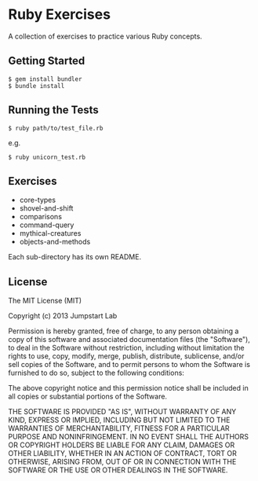 # Ruby Exercises

A collection of exercises to practice various Ruby concepts.

## Getting Started

```
$ gem install bundler
$ bundle install
```

## Running the Tests

```
$ ruby path/to/test_file.rb
```

e.g.

```
$ ruby unicorn_test.rb
```

## Exercises

* core-types
* shovel-and-shift
* comparisons
* command-query
* mythical-creatures
* objects-and-methods

Each sub-directory has its own README.

## License

The MIT License (MIT)

Copyright (c) 2013 Jumpstart Lab

Permission is hereby granted, free of charge, to any person obtaining a copy
of this software and associated documentation files (the "Software"), to deal
in the Software without restriction, including without limitation the rights
to use, copy, modify, merge, publish, distribute, sublicense, and/or sell
copies of the Software, and to permit persons to whom the Software is
furnished to do so, subject to the following conditions:

The above copyright notice and this permission notice shall be included in
all copies or substantial portions of the Software.

THE SOFTWARE IS PROVIDED "AS IS", WITHOUT WARRANTY OF ANY KIND, EXPRESS OR
IMPLIED, INCLUDING BUT NOT LIMITED TO THE WARRANTIES OF MERCHANTABILITY,
FITNESS FOR A PARTICULAR PURPOSE AND NONINFRINGEMENT. IN NO EVENT SHALL THE
AUTHORS OR COPYRIGHT HOLDERS BE LIABLE FOR ANY CLAIM, DAMAGES OR OTHER
LIABILITY, WHETHER IN AN ACTION OF CONTRACT, TORT OR OTHERWISE, ARISING FROM,
OUT OF OR IN CONNECTION WITH THE SOFTWARE OR THE USE OR OTHER DEALINGS IN
THE SOFTWARE.

